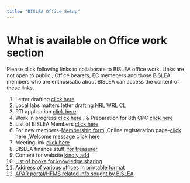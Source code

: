 ```yaml
---
title: "BISLEA Office Setup"
---
```


What is available on Office work section
======

Please click following links to collaborate to BISLEA office work. Links are not open to public , Office bearers, EC memebers and those BISLEA members who are enthusisatic about BISLEA can access the content of these links. 
1. Letter drafting [click here](https://docs.google.com/document/d/1KwhZ1eueSxfeZq-fk9XW4xNr8DehZYAkOFYB77h1_-k/edit?usp=sharing)
2. Local labs matters letter drafting [NRL](https://docs.google.com/document/d/113dosl21lLmuMsXqYAPHr4OXG3yBojzph8yYk3HU1Cg/edit) [WRL](https://docs.google.com/document/d/1lJchtAVI7GT1MC8uB7GCb04-lDTZEZ5x_JYkHD4fO6c/edit) [CL](https://docs.google.com/document/d/1_9lxTHkW-KA2guhly6P_UydAhwq6qxU1DnOpHtDyVAY/edit)
3. RTI application [click here](https://docs.google.com/document/d/1j7eF31LXPUR4LGRz5NqYHWBaNjV2qzo2b8KUtOliU6U/edit)
4. Work in progress [click here](https://docs.google.com/spreadsheets/d/1RGDa8r_RovbSdfYECCV-8K_HJPUaw8yWOwiWBmezaqc/edit#gid=0) , & Preparation for 8th CPC [click here](https://docs.google.com/spreadsheets/d/1dYxbl0OyuYDcvJYjfmeQakg6efz9xNMipki_1q_2LXA/edit#gid=0)
5. List of BISLEA Members [click here](https://docs.google.com/spreadsheets/d/1u9mW_RQ84gKwLuqPN12bN7UyLajp7Gwt9kWy54ybERw/edit#gid=0)
6. For new members-[Membership form](https://bislea.github.io/files/Membership-form.pdf) ,Online registeration page-[click here](https://docs.google.com/forms/d/e/1FAIpQLSc6yCjwtZHgoOYeKsLWQIDQdsrGzw0dHzhgiTGV30D-IPCl1w/viewform) ,Welcome message [click here](https://docs.google.com/document/d/1SXafVkXhdsbUqSDmUaeUutE2NO0pKekesQY2NP0fc9o/edit)
7. Meeting link [click here](https://meet.google.com/rrd-wzzs-chj)
8. BISLEA finance stuff, [for treasurer](https://drive.google.com/drive/folders/1Ast1I0PfdSFTVDkXjvxU-f5pMOX9wTZX)
9. Content for website [kindly add](https://docs.google.com/document/d/13iAfOgis4w0W_XjJfwM7FIzv0PGiZoDokq6tidSwIm8/edit)
10. [List of books for knowledge sharing](https://docs.google.com/spreadsheets/d/1tPMdQtoHjdw9kbtnXVdxvRLjqhDh5BRi8wFU3eO57to/edit#gid=0)
11. [Address of various offices in printable format](https://docs.google.com/spreadsheets/d/1VhP2qGA_uFc1LFY5CdRxBb9vANqAnzSi/edit#gid=1844763315)
12. [APAR portal/HFMS related info sought by BISLEA](https://docs.google.com/forms/d/1G21wHyqsos71sK8gX4VFuF6f-WpzjVTlDGveYBuxfQA/edit)

